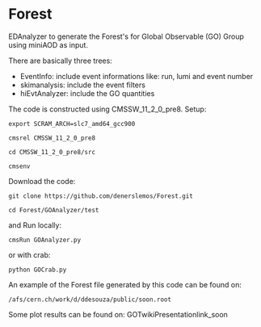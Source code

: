 # Forest

EDAnalyzer to generate the Forest's for Global Observable (GO) Group using miniAOD as input. 

There are basically three trees: 
  - EventInfo: include event informations like: run, lumi and event number
  - skimanalysis: include the event filters
  - hiEvtAnalyzer: include the GO quantities
  
The code is constructed using CMSSW_11_2_0_pre8. Setup:

`export SCRAM_ARCH=slc7_amd64_gcc900`

`cmsrel CMSSW_11_2_0_pre8`

`cd CMSSW_11_2_0_pre8/src`

`cmsenv`

Download the code:

`git clone https://github.com/denerslemos/Forest.git`

`cd Forest/GOAnalyzer/test`

and Run locally:

`cmsRun GOAnalyzer.py`

or with crab:

`python GOCrab.py`

An example of the Forest file generated by this code can be found on:

`/afs/cern.ch/work/d/ddesouza/public/soon.root`

Some plot results can be found on:
GOTwikiPresentationlink_soon
